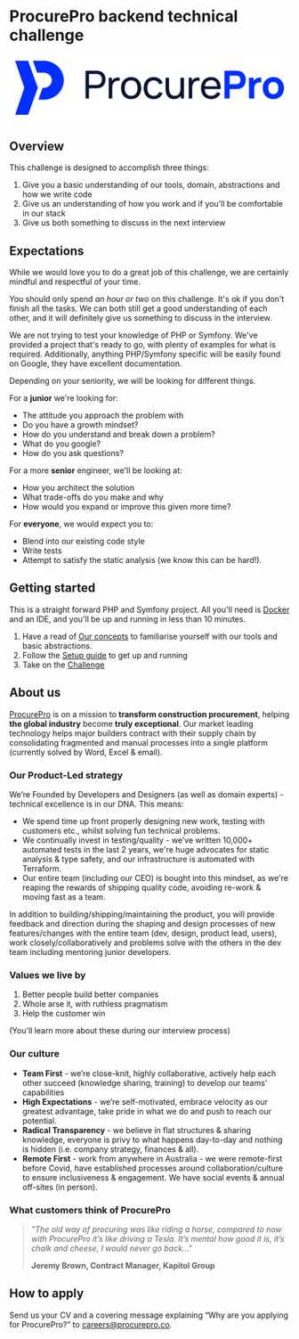 # ProcurePro backend technical challenge

[![ProcurePro](/public/images/procurepro-logo.png)](https://procurepro.co)


## Overview

This challenge is designed to accomplish three things:

1. Give you a basic understanding of our tools, domain, abstractions and how we write code
2. Give us an understanding of how you work and if you'll be comfortable in our stack
3. Give us both something to discuss in the next interview

## Expectations

While we would love you to do a great job of this challenge, we are certainly mindful and respectful of your time.

You should only spend _an hour or two_ on this challenge. It's ok if you don't finish all the tasks. We can both still
get a good understanding of each other, and it will definitely give us something to discuss in the interview.

We are not trying to test your knowledge of PHP or Symfony. We've provided a project that's ready to go, with plenty
of examples for what is required. Additionally, anything PHP/Symfony specific will be easily found on Google, they have
excellent documentation.

Depending on your seniority, we will be looking for different things.

For a __junior__ we're looking for:

- The attitude you approach the problem with
- Do you have a growth mindset?
- How do you understand and break down a problem?
- What do you google?
- How do you ask questions?

For a more __senior__ engineer, we'll be looking at:

- How you architect the solution
- What trade-offs do you make and why
- How would you expand or improve this given more time?

For __everyone__, we would expect you to:

- Blend into our existing code style
- Write tests
- Attempt to satisfy the static analysis (we know this can be hard!).

## Getting started

This is a straight forward PHP and Symfony project. All you'll need is [Docker](https://www.docker.com/) and an IDE,
and you'll be up and running in less than 10 minutes.

1. Have a read of [Our concepts](/doc/concepts.md) to familiarise yourself with our tools and basic abstractions.
2. Follow the [Setup guide](/doc/setup.md) to get up and running
3. Take on the [Challenge](/doc/task.md)

## About us

[ProcurePro](https://procurepro.co) is on a mission to __transform construction procurement__, helping
__the global industry__ become __truly exceptional__. Our market leading technology helps major builders contract with
their supply chain by consolidating fragmented and manual processes into a single platform (currently solved by Word,
Excel & email).

### Our Product-Led strategy

We’re Founded by Developers and Designers (as well as domain experts) - technical excellence is in our DNA. This means:

- We spend time up front properly designing new work, testing with customers etc., whilst solving fun technical problems.
- We continually invest in testing/quality - we’ve written 10,000+ automated tests in the last 2 years, we're huge
  advocates for static analysis & type safety, and our infrastructure is automated with Terraform.
- Our entire team (including our CEO) is bought into this mindset, as we're reaping the rewards of shipping quality
  code, avoiding re-work & moving fast as a team.

In addition to building/shipping/maintaining the product, you will provide feedback and direction during the shaping and
design processes of new features/changes with the entire team (dev, design, product lead, users), work
closely/collaboratively and problems solve with the others in the dev team including mentoring junior developers.

### Values we live by

1. Better people build better companies
2. Whole arse it, with ruthless pragmatism
3. Help the customer win

(You'll learn more about these during our interview process)

### Our culture

- **Team First** - we’re close-knit, highly collaborative, actively help each other succeed (knowledge sharing,
  training) to develop our teams’ capabilities
- **High Expectations** - we’re self-motivated, embrace velocity as our greatest advantage, take pride in what we do and
  push to reach our potential.
- **Radical Transparency** - we believe in flat structures & sharing knowledge, everyone is privy to what happens
  day-to-day and nothing is hidden (i.e. company strategy, finances & all).
- **Remote First** - work from anywhere in Australia - we were remote-first before Covid, have established processes
  around collaboration/culture to ensure inclusiveness & engagement. We have social events & annual off-sites (in
  person).

### What customers think of ProcurePro

> *"The old way of procuring was like riding a horse, compared to now with ProcurePro it’s like driving a Tesla. It’s
mental how good it is, it’s chalk and cheese, I would never go back..."* 
> 
> **Jeremy Brown, Contract Manager, Kapitol Group**

## How to apply

Send us your CV and a covering message explaining “Why are you applying for ProcurePro?”
to [careers@procurepro.co](mailto:careers@procurepro.co).
